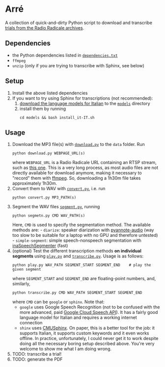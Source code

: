 # Arré
A collection of quick-and-dirty Python script to download and transcribe [trials from the Radio Radicale archives](https://www.radioradicale.it/processi).

## Dependencies
- the Python dependencies listed in [`dependencies.txt`](dependencies.txt)
- `ffmpeg`
- `unzip` (only if you are trying to transcribe with Sphinx, see below)

## Setup
1. Install the above listed dependencies
2. If you want to try using Sphinx for transcriptions (not recommended):
   1. [download the language models for Italian](https://drive.google.com/file/d/0Bw_EqP-hnaFNSXUtMm8tRkdUejg/view?resourcekey=0-9IOo0qEMHOAR3z6rzIqgBg) to the [`models`](models/) directory
   2. install them by running
        ```
        cd models && bash install_it-IT.sh 
        ```

## Usage
1. Download the MP3 file(s) with [`download.py`](download.py) to the `data` folder. Run
    ```
    python download.py WEBPAGE_URL(s)
    ```
   where `WEBPAGE_URL` is a Radio Radicale URL containing an RTSP stream, such as [this one](https://www.radioradicale.it/scheda/17807/maxiprocesso-a-cosa-nostra).
   This is a very long process, as most audio files are not directly available for download anymore, making it necessary to "record" them with [ffmpeg](https://pypi.org/project/python-ffmpeg/). So, downloading a 1h30m file takes approximately 1h30m.
2. Convert them to WAV with [`convert.py`](convert.py), i.e. run
    ```
    python convert.py MP3_PATH(s)
    ```
3. Segment the WAV files [`segment.py`](segment.py), running
    ```
    python segmetn.py CMD WAV_PATH(s)
    ```
    Here, `CMD` is used to specify the segmentation method. The available methods are:
       - `diarize`: speaker diarization with [pyannote-audio](https://github.com/pyannote/pyannote-audio) (way too slow to be suitable for a laptop with no GPU and therefore untested)
       -  `simple-segment`: simple speech-nonspeech segmentation with [inaSpeechSegmenter](https://github.com/ina-foss/inaSpeechSegmenter) (fast)
4. (optional) Test the different transcription methods __on individual segments__ using [`play.py`](play.py) and [`transcribe.py`](transcribe.py). Usage is as follows:
   ```
   python play.py WAV_PATH SEGMENT_START SEGMENT_END    # play the given segment
   ```
   where `SEGMENT_START` and `SEGMENT_END` are floating-point numbers, and, similarly,
   ```
   python transcribe.py CMD WAV_PATH SEGMENT_START SEGMENT_END
   ```
   where `CMD` can be `google` or `sphinx`. Note that:
   - `google` uses Google Speech Recognition (not to be confused with the more advanced, paid [Google Cloud Speech API](https://cloud.google.com/speech/)). It has a fairly good language model for Italian and requires a working internet connection
   - `shinx` uses [CMUSphinx](https://cmusphinx.github.io/wiki/). On paper, this is a better tool for the job: it supports Italian, it supports custom keywords and it even works offline. In practice, unfortunately, I could never get it to work despite doing all the necessary boring setup described above. You're very welcome to show me what I am doing wrong.
5. TODO: transcribe a trial!
6. TODO: generate the PDF